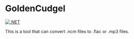 # GoldenCudgel
[![.NET](https://github.com/billtsui/SunWukong/actions/workflows/dotnet.yml/badge.svg)](https://github.com/billtsui/SunWukong/actions/workflows/dotnet.yml)  

This is a tool that can convert .ncm files to .flac or .mp3 files.
